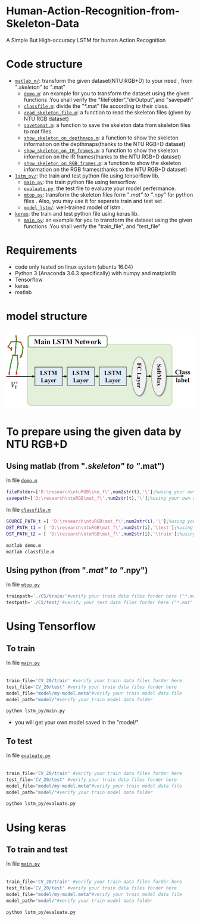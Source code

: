 # Human-Action-Recognition-from-Skeleton-Data
A Simple But High-accuracy LSTM for human Action Recognition 


# Code structure
* [`matlab_m/`](matlab_m/): transform the given dataset(NTU RGB+D) to your need , from "*.skeleton" to "*.mat"
    * [`demo.m`](matlab_m/demo.m): an example for you to transform the dataset using the given functions .You shall verify the "fileFolder","dirOutput",and "savepath"
    * [`classfile.m`](matlab_m/classfile.m): divide the "*.mat" file according to their class.
    * [`read_skeleton_file.m`](matlab_m/read_skeleton_file.m): a function to read the skeleton files (given by NTU RGB dataset)
    * [`savetomat.m`](matlab_m/savetomat.m): a function to save the skeleton data from skeleton files to mat files
    * [`show_skeleton_on_depthmaps.m`](matlab_m/show_skeleton_on_depthmaps.m): a function to show the skeleton information on the depthmaps(thanks to the NTU RGB+D dataset)
    * [`show_skeleton_on_IR_frames.m`](matlab_m/show_skeleton_on_IR_frames.m): a function to show the skeleton information on the IR frames(thanks to the NTU RGB+D dataset)
    * [`show_skeleton_on_RGB_frames.m`](matlab_m/show_skeleton_on_RGB_frames.m): a function to show the skeleton information on the RGB frames(thanks to the NTU RGB+D dataset)
* [`lstm_py/`](lstm_py/): the train and test python file using tensorflow lib.
    * [`main.py`](lstm_py/main.py): the train python file using tensorflow.
    * [`evaluate.py`](lstm_py/evaluate.py): the test file to evaluate your model perfermance.
    * [`mtop.py`](lstm_py/mtop.py): transform the skeleton files form "*.mat" to "*.npy" for python files . Also, you may use it for seperate train and test set . 
    * [`model_lstm/`](lstm_py/model_lstm): well-trained model of lstm .
* [`keras`](keras): the train and test python file using keras lib.
    * [`main.py`](keras/main.py): an example for you to transform the dataset using the given functions .You shall verify the "train_file", and "test_file"
# Requirements
* code only tested on linux system (ubuntu 16.04)
* Python 3 (Anaconda 3.6.3 specifically) with numpy and matplotlib
* Tensorflow
* keras
* matlab
# model structure
![model](model_lstm.jpg)
# To prepare using the given data by NTU RGB+D
## Using matlab (from "*.skeleton" to "*.mat")
In file [`demo.m`](matlab_m/demo.m)
```matlab
fileFolder=['D:\research\ntuRGB\ske_f\',num2str(t),'\'];%using your own dataset path
savepath=['D:\research\ntuRGB\mat_f\',num2str(t),'\'];%using your own save path
```
In file [`classfile.m`](matlab_m/classfile.m)
```matlab
SOURCE_PATH_t =[ 'D:\research\ntuRGB\mat_f\',num2str(i),'\'];%using your own "*.mat" files path  
DST_PATH_t1 = [ 'D:\research\ntuRGB\mat_f\',num2str(i),'\test'];%using your own wanted test set saved path
DST_PATH_t2 = [ 'D:\research\ntuRGB\mat_f\',num2str(i),'\train'];%using your own wanted train set saved path
```
```bash
matlab demo.m
matlab classfile.m
```
## Using python (from "*.mat" to "*.npy")
In file [`mtop.py`](lstm_py/mtop.py)
```python 
trainpath='./CS/train/'#verify your train data files forder here ("*.mat" file)
testpath='./CS/test/'#verify your test data files forder here ("*.mat" file)
```
# Using Tensorflow
## To train 
In file [`main.py`](lstm_py/main.py)
```python

train_file='CV_20/train' #verify your train data files forder here 
test_file='CV_20/test' #verify your train data files forder here 
model_file="model/my-model.meta"#verify your train model data file
model_path="model/"#verify your train model data folder
```
```bash
python lstm_py/main.py
```
* you will get your own model saved in the "model/"
## To test 
In file [`evaluate.py`](lstm_py/evaluate.py)
```python

train_file='CV_20/train' #verify your train data files forder here 
test_file='CV_20/test' #verify your train data files forder here 
model_file="model/my-model.meta"#verify your train model data file
model_path="model/"#verify your train model data folder
```
```bash
python lstm_py/evaluate.py
```
# Using keras
## To train and test 
In file [`main.py`](keras/main.py)
```python

train_file='CV_20/train' #verify your train data files forder here 
test_file='CV_20/test' #verify your train data files forder here 
model_file="model/my-model.meta"#verify your train model data file
model_path="model/"#verify your train model data folder
```
```bash
python lstm_py/evaluate.py
```
